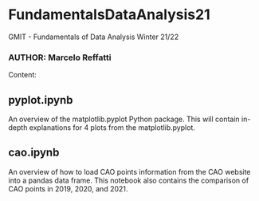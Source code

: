 # FundamentalsDataAnalysis21
GMIT - Fundamentals of Data Analysis Winter 21/22


### AUTHOR: Marcelo Reffatti
Content:

## pyplot.ipynb
An overview of the matplotlib.pyplot Python package. This will contain in-depth explanations for 4 plots from the matplotlib.pyplot.

## cao.ipynb
An overview of how to load CAO points information from the CAO website into a pandas data frame. This notebook also contains the comparison of CAO points in 2019, 2020, and 2021.